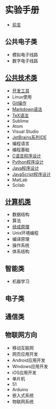 # 实验手册

* [前言](README.md)

## 公共电子类
* 模拟电子线路
* 数字电子线路

## [公共技术类](common/README.md)
* [开发工具](common/dev-tools/README.md)
 * Linux使用
 * [Git操作](common/dev-tools/git/README.md)
 * [Markdown语法](common/dev-tools/markdown/README.md)
 * [TeX语法](common/dev-tools/tex/README.md)
 * Sublime
 * Atom
 * Visual Studio
 * [JetBrains系列IDE](common/dev-tools/jetbrains/README.md)
* 编程语言
 * 编程基础
 * [C语言程序设计](common/lang-c/README.md)
 * [Python程序设计](common/lang-python/README.md)
 * [Java程序设计](common/lang-java/README.md)
 * [JavaScript程序设计](common/lang-js/README.md)
 * MatLab
 * Scilab

## [计算机类](cs/README.md)
* 数据结构
* 算法
* [组成原理](cs/zuchen/README.md)
* Unix环境编程
* 编译原理
* 操作系统
* 体系结构 

## 智能类
* 机器学习

## 电子类


## 通信类


## 物联网方向
* 移动互联网
 * 网页应用开发
 * Android应用开发
 * Windows应用开发
 * iOS应用开发
* 单片机
 * 51 
 * Arduino
* 嵌入式系统
* 物联网系统


